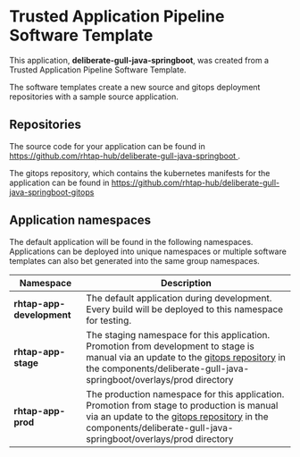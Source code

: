 # Trusted Application Pipeline Software Template

This application, **deliberate-gull-java-springboot**, was created from a Trusted Application Pipeline Software Template.

The software templates create a new source and gitops deployment repositories with a sample source application. 

## Repositories

The source code for your application can be found in [https://github.com/rhtap-hub/deliberate-gull-java-springboot ](https://github.com/rhtap-hub/deliberate-gull-java-springboot ).
 
The gitops repository, which contains the kubernetes manifests for the application can be found in 
[https://github.com/rhtap-hub/deliberate-gull-java-springboot-gitops ](https://github.com/rhtap-hub/deliberate-gull-java-springboot-gitops ) 

## Application namespaces 

The default application will be found in the following namespaces. Applications can be deployed into unique namespaces or multiple software templates can also bet generated into the same group namespaces.  

|  Namespace   |  Description   |  
| -------- | -------- |   
| **rhtap-app-development** | The default application during development. Every build will be deployed to this namespace for testing. | 
| **rhtap-app-stage** | The staging namespace for this application. Promotion from development to stage is manual via an update to the [gitops repository](https://github.com/rhtap-hub/deliberate-gull-java-springboot-gitops ) in the components/deliberate-gull-java-springboot/overlays/prod directory |  
| **rhtap-app-prod** | The production namespace for this application. Promotion from stage to production is manual via an update to the [gitops repository](https://github.com/rhtap-hub/deliberate-gull-java-springboot-gitops ) in the components/deliberate-gull-java-springboot/overlays/prod directory | 